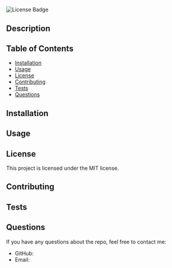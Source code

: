 
  # 
  
  ![License Badge](https://img.shields.io/badge/license-MIT-blue.svg)
  
  ## Description
  
  
  ## Table of Contents
  - [Installation](#installation)
  - [Usage](#usage)
  - [License](#license)
  - [Contributing](#contributing)
  - [Tests](#tests)
  - [Questions](#questions)
  
  ## Installation
  
  
  ## Usage
  
  
  ## License
  This project is licensed under the MIT license.
  
  ## Contributing
  
  
  ## Tests
  
  
  ## Questions
  If you have any questions about the repo, feel free to contact me:
  - GitHub: [](https://github.com/)
  - Email: 
    